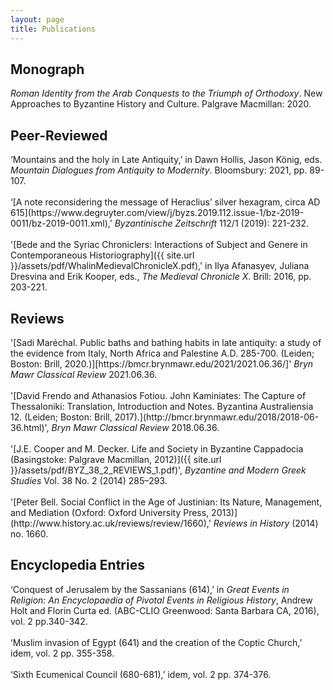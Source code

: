 ```yaml
---
layout: page
title: Publications
---
```


<h2>Monograph</h2>
<i>Roman Identity from the Arab Conquests to the Triumph of Orthodoxy</i>. New Approaches to Byzantine History and Culture. Palgrave Macmillan: 2020.

<h2>Peer-Reviewed</h2>
‘Mountains and the holy in Late Antiquity,’ in Dawn Hollis, Jason König, eds. <i>Mountain Dialogues from Antiquity to Modernity</i>. Bloomsbury: 2021, pp. 89-107.
<br>
<br/>‘[A note reconsidering the message of Heraclius’ silver hexagram, circa AD 615](https://www.degruyter.com/view/j/byzs.2019.112.issue-1/bz-2019-0011/bz-2019-0011.xml),’ <i>Byzantinische Zeitschrift</i> 112/1 (2019): 221-232.
<br>
<br/>'[Bede and the Syriac Chroniclers: Interactions of Subject and Genere in Contemporaneous Historiography]({{ site.url }}/assets/pdf/WhalinMedievalChronicleX.pdf),' in Ilya Afanasyev, Juliana Dresvina and Erik Kooper, eds., <i>The Medieval Chronicle X</i>. Brill: 2016, pp. 203-221.

<h2>Reviews</h2>
'[Sadi Maréchal. Public baths and bathing habits in late antiquity: a study of the evidence from Italy, North Africa and Palestine A.D. 285-700. (Leiden; Boston: Brill, 2020.)][https://bmcr.brynmawr.edu/2021/2021.06.36/]' <i>Bryn Mawr Classical Review</i> 2021.06.36.
<br>
<br/>'[David Frendo and Athanasios Fotiou. John Kaminiates: The Capture of Thessaloniki: Translation, Introduction and Notes. Byzantina Australiensia 12. (Leiden; Boston: Brill, 2017).](http://bmcr.brynmawr.edu/2018/2018-06-36.html)', <i>Bryn Mawr Classical Review</i> 2018.06.36.
<br>
<br/>'[J.E. Cooper and M. Decker. Life and Society in Byzantine Cappadocia (Basingstoke: Palgrave Macmillan, 2012)]({{ site.url }}/assets/pdf/BYZ_38_2_REVIEWS_1.pdf)', <i>Byzantine and Modern Greek Studies</i> Vol. 38 No. 2 (2014) 285–293.
<br>
<br>'[Peter Bell. Social Conflict in the Age of Justinian: Its Nature, Management, and Mediation (Oxford: Oxford University Press, 2013)](http://www.history.ac.uk/reviews/review/1660),' <i>Reviews in History</i> (2014) no. 1660.

<h2>Encyclopedia Entries</h2>
‘Conquest of Jerusalem by the Sassanians (614),’ in <i>Great Events in Religion: An Encyclopaedia of Pivotal Events in Religious History</i>, Andrew Holt and Florin Curta ed. (ABC-CLIO Greenwood: Santa Barbara CA, 2016), vol. 2 pp.340-342.
<br>
<br/>‘Muslim invasion of Egypt (641) and the creation of the Coptic Church,’ idem, vol. 2 pp. 355-358.
<br>
<br/>‘Sixth Ecumenical Council (680-681),’ idem, vol. 2 pp. 374-376.
